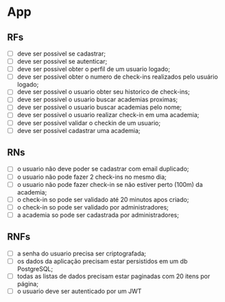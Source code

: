 # App

## RFs

- [ ] deve ser possivel se cadastrar;
- [ ] deve ser possivel se autenticar;
- [ ] deve ser possivel obter o perfil de um usuario logado;
- [ ] deve ser possivel obter o numero de check-ins realizados pelo usuário logado;
- [ ] deve ser possivel o usuario obter seu historico de check-ins;
- [ ] deve ser possivel o usuario buscar academias proximas;
- [ ] deve ser possivel o usuario buscar academias pelo nome;
- [ ] deve ser possivel o usuario realizar check-in em uma academia;
- [ ] deve ser possivel validar o checkin de um usuario;
- [ ] deve ser possivel cadastrar uma academia;

## RNs

- [ ] o usuario não deve poder se cadastrar com email duplicado;
- [ ] o usuario não pode fazer 2 check-ins no mesmo dia;
- [ ] o usuario não pode fazer check-in se não estiver perto (100m) da academia;
- [ ] o check-in so pode ser validado até 20 minutos apos criado;
- [ ] o check-in so pode ser validado por administradores;
- [ ] a academia so pode ser cadastrada por administradores;

## RNFs

- [ ] a senha do usuario precisa ser criptografada;
- [ ] os dados da aplicação precisam estar persistidos em um db PostgreSQL;
- [ ] todas as listas de dados precisam estar paginadas com 20 itens por página;
- [ ] o usuario deve ser autenticado por um JWT